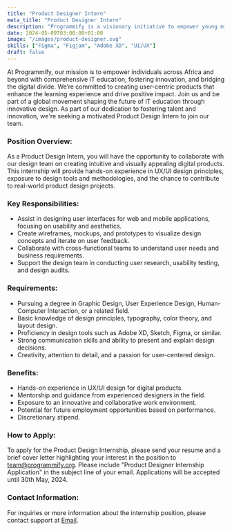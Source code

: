 ```yaml
---
title: "Product Designer Intern"
meta_title: "Product Designer Intern"
description: "Programmify is a visionary initiative to empower young minds through comprehensive IT education"
date: 2024-05-09T03:00:00+01:00
image: "/images/product-designer.svg"
skills: ["Figma", "Figjam", "Adobe XD", "UI/UX"]
draft: false
---
```


At Programmify, our mission is to empower individuals across Africa and beyond with comprehensive IT education, fostering innovation, and bridging the digital divide. We’re committed to creating user-centric products that enhance the learning experience and drive positive impact. Join us and be part of a global movement shaping the future of IT education through innovative design. As part of our dedication to fostering talent and innovation, we're seeking a motivated Product Design Intern to join our team.

### Position Overview:
As a Product Design Intern, you will have the opportunity to collaborate with our design team on creating intuitive and visually appealing digital products. This internship will provide hands-on experience in UX/UI design principles, exposure to design tools and methodologies, and the chance to contribute to real-world product design projects.

### Key Responsibilities:
- Assist in designing user interfaces for web and mobile applications, focusing on usability and aesthetics.
- Create wireframes, mockups, and prototypes to visualize design concepts and iterate on user feedback.
- Collaborate with cross-functional teams to understand user needs and business requirements.
- Support the design team in conducting user research, usability testing, and design audits.

### Requirements:
- Pursuing a degree in Graphic Design, User Experience Design, Human-Computer Interaction, or a related field.
- Basic knowledge of design principles, typography, color theory, and layout design.
- Proficiency in design tools such as Adobe XD, Sketch, Figma, or similar.
- Strong communication skills and ability to present and explain design decisions.
- Creativity, attention to detail, and a passion for user-centered design.

### Benefits:
- Hands-on experience in UX/UI design for digital products.
- Mentorship and guidance from experienced designers in the field.
- Exposure to an innovative and collaborative work environment.
- Potential for future employment opportunities based on performance.
- Discretionary stipend.

### How to Apply:
To apply for the Product Design Internship, please send your resume and a brief cover letter highlighting your interest in the position to <a href='mailto&#58;%7&#52;ea&#37;6D&#64;pr%6F&#103;r%&#54;&#49;m&#109;if%&#55;&#57;&#46;or%67'>t&#101;am&#64;&#112;rogram&#109;ify&#46;or&#103;</a>. Please include "Product Designer Internship Application" in the subject line of your email. Applications will be accepted until 30th May, 2024.

### Contact Information:
For inquiries or more information about the internship position, please contact support at <a href='mailto&#58;%7&#52;ea&#37;6D&#64;pr%6F&#103;r%&#54;&#49;m&#109;if%&#55;&#57;&#46;or%67'>Email</a>.